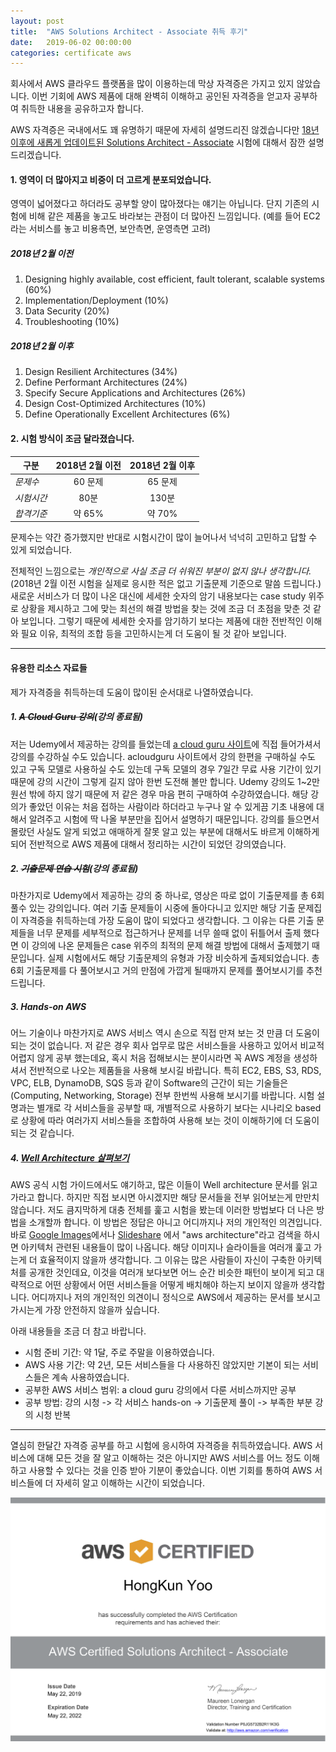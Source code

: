 ```yaml
---
layout: post
title:  "AWS Solutions Architect - Associate 취득 후기"
date:   2019-06-02 00:00:00
categories: certificate aws
---
```

회사에서 AWS 클라우드 플랫폼을 많이 이용하는데 막상 자격증은 가지고 있지 않았습니다. 이번 기회에 AWS 제품에 대해 완벽히 이해하고 공인된 자격증을 얻고자 공부하여 취득한 내용을 공유하고자 합니다.

AWS 자격증은 국내에서도 꽤 유명하기 때문에 자세히 설명드리진 않겠습니다만 [18년 이후에 새롭게 업데이트된 Solutions Architect - Associate](https://aws.amazon.com/about-aws/whats-new/2018/02/updated-aws-certified-solutions-architect-associate-exam-now-available/) 시험에 대해서 잠깐 설명 드리겠습니다.

#### 1. 영역이 더 많아지고 비중이 더 고르게 분포되었습니다.
영역이 넓어졌다고 하더라도 공부할 양이 많아졌다는 얘기는 아닙니다. 단지 기존의 시험에 비해 같은 제품을 놓고도 바라보는 관점이 더 많아진 느낌입니다. (예를 들어 EC2라는 서비스를 놓고 비용측면, 보안측면, 운영측면 고려)

##### 2018년 2월 이전
1.  Designing highly available, cost efficient, fault tolerant, scalable systems (60%)
2.  Implementation/Deployment (10%)
3.  Data Security (20%)
4.  Troubleshooting (10%)

##### 2018년 2월 이후
1. Design Resilient Architectures (34%)
2. Define Performant Architectures (24%)
3. Specify Secure Applications and Architectures (26%)
4. Design Cost-Optimized Architectures (10%)
5. Define Operationally Excellent Architectures (6%)


#### 2. 시험 방식이 조금 달라졌습니다.

| 구분       | 2018년 2월 이전| 2018년 2월 이후 |
| ---------- |:--------------:|:--------------:|
| *문제수*   |    60 문제    |    65 문제      |
| *시험시간* |    80분       |    130분        |
| *합격기준* |    약 65%     |    약 70%       |

 문제수는 약간 증가했지만 반대로 시험시간이 많이 늘어나서 넉넉히 고민하고 답할 수 있게 되었습니다.
 
전체적인 느낌으로는 *개인적으로 사실 조금 더 쉬워진 부분이 없지 않나 생각합니다.* (2018년 2월 이전 시험을 실제로 응시한 적은 없고 기출문제 기준으로 말씀 드립니다.) 새로운 서비스가 더 많이 나온 대신에 세세한 숫자의 암기 내용보다는 case study 위주로 상황을 제시하고 그에 맞는 최선의 해결 방법을 찾는 것에 조금 더 초점을 맞춘 것 같아 보입니다. 그렇기 때문에 세세한 숫자를 암기하기 보다는 제품에 대한 전반적인 이해와 필요 이유, 최적의 조합 등을 고민하시는게 더 도움이 될 것 같아 보입니다.

 ------
 
#### 유용한 리소스 자료들
제가 자격증을 취득하는데 도움이 많이된 순서대로 나열하였습니다.

##### 1. ~~A Cloud Guru 강의~~(강의 종료됨)

저는 Udemy에서 제공하는 강의를 들었는데 [a cloud guru 사이트](https://acloud.guru)에 직접 들어가셔서 강의를 수강하실 수도 있습니다. acloudguru 사이트에서 강의 한편을 구매하실 수도 있고 구독 모델로 사용하실 수도 있는데 구독 모델의 경우 7일간 무료 사용 기간이 있기 때문에 강의 시간이 그렇게 길지 않아 한번 도전해 볼만 합니다. Udemy 강의도 1\~2만원선 밖에 하지 않기 때문에 저 같은 경우 마음 편히 구매하여 수강하였습니다. 해당 강의가 좋았던 이유는 처음 접하는 사람이라 하더라고 누구나 알 수 있게끔 기초 내용에 대해서 알려주고 시험에 딱 나올 부분만을 집어서 설명하기 때문입니다. 강의를 들으면서 몰랐던 사실도 알게 되었고 애매하게 잘못 알고 있는 부분에 대해서도 바르게 이해하게 되어 전반적으로 AWS 제품에 대해서 정리하는 시간이 되었던 강의였습니다.

##### 2. ~~기출문제 연습 시험~~(강의 종료됨)
마찬가지로 Udemy에서 제공하는 강의 중 하나로, 영상은 따로 없이 기출문제를 총 6회 풀수 있는 강의입니다. 여러 기출 문제들이 시중에 돌아다니고 있지만 해당 기출 문제집이 자격증을 취득하는데 가장 도움이 많이 되었다고 생각합니다. 그 이유는 다른 기출 문제들을 너무 문제를 세부적으로 접근하거나 문제를 너무 쓸때 없이 뒤틀어서 출제 했다면 이 강의에 나온 문제들은 case 위주의 최적의 문제 해결 방법에 대해서 출제했기 때문입니다. 실제 시험에서도 해당 기출문제의 유형과 가장 비슷하게 출제되었습니다. 총 6회 기출문제를 다 풀어보시고 거의 만점에 가깝게 될때까지 문제를 풀어보시기를 추천 드립니다.

##### 3.  Hands-on AWS
어느 기술이나 마찬가지로 AWS 서비스 역시 손으로 직접 만져 보는 것 만큼 더 도움이 되는 것이 없습니다. 저 같은 경우 회사 업무로 많은 서비스들을 사용하고 있어서 비교적 어렵지 않게 공부 했는데요, 혹시 처음 접해보시는 분이시라면 꼭 AWS 계정을 생성하셔서 전반적으로 나오는 제품들을 사용해 보시길 바랍니다. 특히 EC2, EBS, S3, RDS, VPC, ELB, DynamoDB, SQS 등과 같이 Software의 근간이 되는 기술들은 (Computing, Networking, Storage) 전부 한번씩 사용해 보시기를 바랍니다. 시험 설명과는 별개로 각 서비스들을 공부할 때, 개별적으로 사용하기 보다는 시나리오 based로 상황에 따라 여러가지 서비스들을 조합하여 사용해 보는 것이 이해하기에 더 도움이 되는 것 같습니다. 

##### 4. [Well Architecture 살펴보기](https://aws.amazon.com/ko/architecture/well-architected/)
AWS 공식 시험 가이드에서도 얘기하고, 많은 이들이  Well architecture 문서를 읽고 가라고 합니다. 하지만 직접 보시면 아시겠지만 해당 문서들을 전부 읽어보는게 만만치 않습니다. 저도 큼지막하게 대충 전체를 훑고 시험을 봤는데 이러한 방법보다 더 나은 방법을 소개할까 합니다. 이 방법은 정답은 아니고 어디까지나 저의 개인적인 의견입니다. 바로 [Google Images](http://images.google.com)에서나 [Slideshare](https://www.slideshare.net) 에서 "aws architecture"라고 검색을 하시면 아키텍처 관련된 내용들이 많이 나옵니다. 해당 이미지나 슬라이들을 여러개 훑고 가는게 더 효율적이지 않을까 생각합니다. 그 이유는 많은 사람들이 자신이 구축한 아키텍처를 공개한 것인데요, 이것을 여러개 보다보면 어느 순간 비슷한 패턴이 보이게 되고 대략적으로 어떤 상황에서 어떤 서비스들을 어떻게 배치해야 하는지 보이지 않을까 생각합니다. 어디까지나 저의 개인적인 의견이니 정식으로 AWS에서 제공하는 문서를 보시고 가시는게 가장 안전하지 않을까 싶습니다.

아래 내용들을 조금 더 참고 바랍니다.
- 시험 준비 기간: 약 1달, 주로 주말을 이용하였습니다.
- AWS 사용 기간: 약 2년, 모든 서비스들을 다 사용하진 않았지만 기본이 되는 서비스들은 계속 사용하였습니다.
- 공부한 AWS 서비스 범위: a cloud guru 강의에서 다룬 서비스까지만 공부
- 공부 방법: 강의 시청 -> 각 서비스 hands-on -> 기출문제 풀이 -> 부족한 부분 강의 시청 반복

---

열심히 한달간 자격증 공부를 하고 시험에 응시하여 자격증을 취득하였습니다. AWS 서비스에 대해 모든 것을 잘 알고 이해하는 것은 아니지만 AWS 서비스를 어느 정도 이해하고 사용할 수 있다는 것을 인증 받아 기분이 좋았습니다. 이번 기회를 통하여 AWS 서비스들에 더 자세히 알고 이해하는 시간이 되었습니다.

![aws](/assets/images/certificates/aws_certificate.png)
